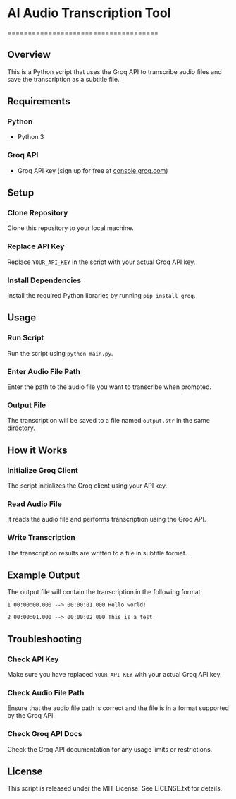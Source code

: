 # AI Audio Transcription Tool
=====================================

## Overview
This is a Python script that uses the Groq API to transcribe audio files and save the transcription as a subtitle file.

## Requirements
### Python
* Python 3
### Groq API
* Groq API key (sign up for free at [console.groq.com](http://console.groq.com))

## Setup
### Clone Repository
Clone this repository to your local machine.
### Replace API Key
Replace `YOUR_API_KEY` in the script with your actual Groq API key.
### Install Dependencies
Install the required Python libraries by running `pip install groq`.

## Usage
### Run Script
Run the script using `python main.py`.
### Enter Audio File Path
Enter the path to the audio file you want to transcribe when prompted.
### Output File
The transcription will be saved to a file named `output.str` in the same directory.

## How it Works
### Initialize Groq Client
The script initializes the Groq client using your API key.
### Read Audio File
It reads the audio file and performs transcription using the Groq API.
### Write Transcription
The transcription results are written to a file in subtitle format.

## Example Output
The output file will contain the transcription in the following format:

    1 00:00:00.000 --> 00:00:01.000 Hello world!

    2 00:00:01.000 --> 00:00:02.000 This is a test.


## Troubleshooting
### Check API Key
Make sure you have replaced `YOUR_API_KEY` with your actual Groq API key.
### Check Audio File Path
Ensure that the audio file path is correct and the file is in a format supported by the Groq API.
### Check Groq API Docs
Check the Groq API documentation for any usage limits or restrictions.

## License
This script is released under the MIT License. See LICENSE.txt for details.
